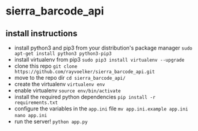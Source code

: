 # sierra_barcode_api

## install instructions
* install python3 and pip3 from your distribution's package manager ```sudo apt-get install python3 python3-pip3```
* install virtualenv from pip3 ```sudo pip3 install virtualenv --upgrade```
* clone this repo ```git clone https://github.com/rayvoelker/sierra_barcode_api.git```
* move to the repo dir ```cd sierra_barcode_api/```
* create the virtualenv ```virtualenv env```
* enable virtualenv ```source env/bin/activate```
* install the required python dependencies ```pip install -r requirements.txt```
* configure the variables in the ```app.ini``` file ```mv app.ini.example app.ini``` ```nano app.ini```
* run the server! ```python app.py```
